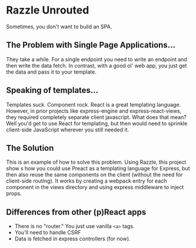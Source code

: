 # Razzle Unrouted

Sometimes, you don't want to build an SPA.

## The Problem with Single Page Applications...

They take a while. For a single endpoint you need to write an endpoint and then write the data fetch. In contrast, with a good ol' web app, you just get the data and pass it to your template.

## Speaking of templates...

Templates suck. Component rock. React is a great templating language. However, in prior projects like express-engine and express-react-views, they required completely separate client javascript. What does that mean? Well you'd get to use React for templating, but then would need to sprinkle client-side JavaScript wherever you still needed it.

## The Solution

This is an example of how to solve this problem. Using Razzle, this project show s how you could use Preact as a templating language for Express, but then also reuse the same components on the client (without the need for client-side routing). It works by creating a webpack entry for each component in the views directory and using express middleware to inject props.

## Differences from other (p)React apps

* There is no "router." You just use vanilla `<a>` tags.
* You'll need to handle CSRF
* Data is fetched in express controllers (for now).
